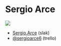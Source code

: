 # Sergio Arce

![](https://ca.slack-edge.com/T0SJKHBFZ-UF3JVA6AK-b3e6112ac517-1024)

- [Sergio.Arce](https://skylabcoders.slack.com/messages/DF2P76T29/team/UF3JVA6AK/)
(slak)
- [@sergioarce6](https://trello.com/sergioarce6) (trello)